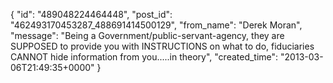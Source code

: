  {
   "id": "489048224464448",
   "post_id": "462493170453287_488691414500129",
   "from_name": "Derek Moran",
   "message": "Being a Government/public-servant-agency, they are SUPPOSED to provide you with INSTRUCTIONS on what to do, fiduciaries CANNOT hide information from you.....in theory",
   "created_time": "2013-03-06T21:49:35+0000"
 }
